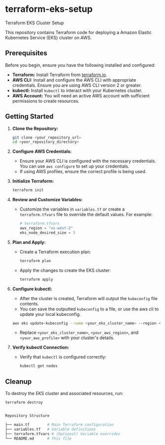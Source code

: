 # terraform-eks-setup
Terraform EKS Cluster Setup

This repository contains Terraform code for deploying a Amazon Elastic Kubernetes Service (EKS) cluster on AWS.

## Prerequisites

Before you begin, ensure you have the following installed and configured:

* **Terraform:** Install Terraform from [terraform.io](https://www.terraform.io/downloads).
* **AWS CLI:** Install and configure the AWS CLI with appropriate credentials. Ensure you are using AWS CLI version 2 or greater.
* **kubectl:** Install `kubectl` to interact with your Kubernetes cluster.
* **AWS Account:** You will need an active AWS account with sufficient permissions to create resources.

## Getting Started

1.  **Clone the Repository:**

    ```bash
    git clone <your_repository_url>
    cd <your_repository_directory>
    ```

2.  **Configure AWS Credentials:**

    * Ensure your AWS CLI is configured with the necessary credentials. You can use `aws configure` to set up your credentials.
    * If using AWS profiles, ensure the correct profile is being used.

3.  **Initialize Terraform:**

    ```bash
    terraform init
    ```

4.  **Review and Customize Variables:**

    * Customize the variables in `variables.tf` or create a `terraform.tfvars` file to override the default values. For example:

        ```terraform
        # terraform.tfvars
        aws_region = "us-west-2"
        eks_node_desired_size = 3
        ```

5.  **Plan and Apply:**

    * Create a Terraform execution plan:

        ```bash
        terraform plan
        ```

    * Apply the changes to create the EKS cluster:

        ```bash
        terraform apply
        ```

6.  **Configure kubectl:**

    * After the cluster is created, Terraform will output the `kubeconfig` file contents.
    * You can save the outputted `kubeconfig` to a file, or use the aws cli to update your local kubeconfig.

    ```bash
    aws eks update-kubeconfig --name <your_eks_cluster_name> --region <your_aws_region> --profile <your_aws_profile>
    ```

    * Replace `<your_eks_cluster_name>`, `<your_aws_region>`, and `<your_aws_profile>` with your cluster's details.

7.  **Verify kubectl Connection:**

    * Verify that `kubectl` is configured correctly:

        ```bash
        kubectl get nodes
        ```

## Cleanup

To destroy the EKS cluster and associated resources, run:

```bash
terraform destroy


Repository Structure

├── main.tf        # Main Terraform configuration
├── variables.tf   # Variable definitions
├── terraform.tfvars # (Optional) Variable overrides
└── README.md      # This file
